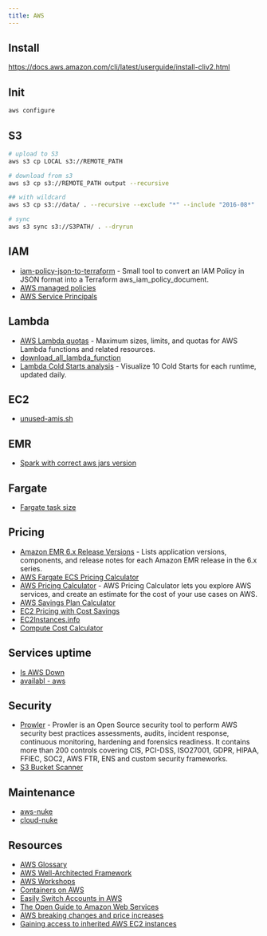 ```yaml
---
title: AWS
---
```


## Install

<https://docs.aws.amazon.com/cli/latest/userguide/install-cliv2.html>

## Init

```bash
aws configure
```

## S3

```bash
# upload to S3
aws s3 cp LOCAL s3://REMOTE_PATH

# download from s3
aws s3 cp s3://REMOTE_PATH output --recursive

## with wildcard
aws s3 cp s3://data/ . --recursive --exclude "*" --include "2016-08*"

# sync
aws s3 sync s3://S3PATH/ . --dryrun
```

## IAM

- [iam-policy-json-to-terraform](https://github.com/flosell/iam-policy-json-to-terraform) - Small tool to convert an IAM Policy in JSON format into a Terraform aws_iam_policy_document.
- [AWS managed policies](https://gist.github.com/gene1wood/55b358748be3c314f956)
- [AWS Service Principals](https://gist.github.com/shortjared/4c1e3fe52bdfa47522cfe5b41e5d6f22)

## Lambda

- [AWS Lambda quotas](https://docs.aws.amazon.com/lambda/latest/dg/gettingstarted-limits.html) - Maximum sizes, limits, and quotas for AWS Lambda functions and related resources.
- [download_all_lambda_function](https://github.com/sambhajis-gdb/download_all_lambda_function/blob/master/get_all_lambda-functions.sh)
- [Lambda Cold Starts analysis](https://maxday.github.io/lambda-perf/) - Visualize 10 Cold Starts for each runtime, updated daily.

## EC2

- [unused-amis.sh](https://gist.github.com/ilpianista/a8dfe8f7042d61abb8524571be910403)

## EMR

- [Spark with correct aws jars version](https://github.com/YotpoLtd/metorikku/blob/master/docker/spark/k8s/Dockerfile)

## Fargate

- [Fargate task size](https://docs.aws.amazon.com/AmazonECS/latest/developerguide/AWS_Fargate.html#fargate-tasks-size)

## Pricing

- [Amazon EMR 6.x Release Versions](https://docs.aws.amazon.com/emr/latest/ReleaseGuide/emr-release-6x.html) - Lists application versions, components, and release notes for each Amazon EMR release in the 6.x series.
- [AWS Fargate ECS Pricing Calculator](http://fargate-pricing-calculator.site.s3-website-us-east-1.amazonaws.com/)
- [AWS Pricing Calculator](https://calculator.aws/) - AWS Pricing Calculator lets you explore AWS services, and create an estimate for the cost of your use cases on AWS.
- [AWS Savings Plan Calculator](https://cloudshim.com/calculator)
- [EC2 Pricing with Cost Savings](https://ec2pricing.usage.ai/)
- [EC2Instances.info](https://instances.vantage.sh/)
- [Compute Cost Calculator](https://compute-cost.com/)

## Services uptime

- [Is AWS Down](https://www.taloflow.ai/is-aws-down)
- [availabl - aws](https://www.availabl.co/aws)

## Security

- [Prowler](https://github.com/prowler-cloud/prowler) - Prowler is an Open Source security tool to perform AWS security best practices assessments, audits, incident response, continuous monitoring, hardening and forensics readiness. It contains more than 200 controls covering CIS, PCI-DSS, ISO27001, GDPR, HIPAA, FFIEC, SOC2, AWS FTR, ENS and custom security frameworks.
- [S3 Bucket Scanner](https://purpleleaf.io/s3-scanner/)

## Maintenance

- [aws-nuke](https://github.com/rebuy-de/aws-nuke)
- [cloud-nuke](https://github.com/gruntwork-io/cloud-nuke)

## Resources

- [AWS Glossary](https://docs.aws.amazon.com/general/latest/gr/glos-chap.html)
- [AWS Well-Architected Framework](https://wa.aws.amazon.com/wat.map.en.html)
- [AWS Workshops](https://workshops.aws/)
- [Containers on AWS](https://containersonaws.com/)
- [Easily Switch Accounts in AWS](https://gist.github.com/noahcoad/370f004d3be248778dca41a1abc53543)
- [The Open Guide to Amazon Web Services](https://github.com/open-guides/og-aws)
- [AWS breaking changes and price increases](https://github.com/SummitRoute/aws_breaking_changes)
- [Gaining access to inherited AWS EC2 instances](https://wiringbits.net/aws/2022/09/01/gaining-access-to-inherited-aws-ec2-instances.html)
